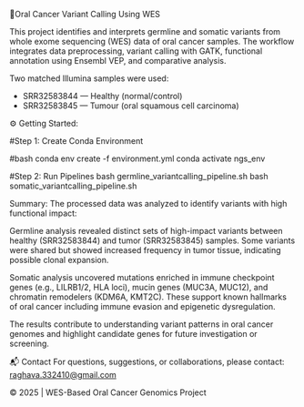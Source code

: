 🧬Oral Cancer Variant Calling Using WES

This project identifies and interprets germline and somatic variants from whole exome sequencing (WES) data of oral cancer samples. The workflow integrates data preprocessing, variant calling with GATK, functional annotation using Ensembl VEP, and comparative analysis.

Two matched Illumina samples were used:

- SRR32583844 — Healthy (normal/control)
- SRR32583845 — Tumour (oral squamous cell carcinoma)

⚙️ Getting Started:

#Step 1: Create Conda Environment

#bash
conda env create -f environment.yml
conda activate ngs_env

#Step 2: Run Pipelines
bash germline_variantcalling_pipeline.sh
bash somatic_variantcalling_pipeline.sh

Summary:
The processed data was analyzed to identify variants with high functional impact:

Germline analysis revealed distinct sets of high-impact variants between healthy (SRR32583844) and tumor (SRR32583845) samples. Some variants were shared but showed increased frequency in tumor tissue, indicating possible clonal expansion.

Somatic analysis uncovered mutations enriched in immune checkpoint genes (e.g., LILRB1/2, HLA loci), mucin genes (MUC3A, MUC12), and chromatin remodelers (KDM6A, KMT2C). These support known hallmarks of oral cancer including immune evasion and epigenetic dysregulation.

The results contribute to understanding variant patterns in oral cancer genomes and highlight candidate genes for future investigation or screening.

📬 Contact
For questions, suggestions, or collaborations, please contact: raghava.332410@gmail.com

© 2025 | WES-Based Oral Cancer Genomics Project
